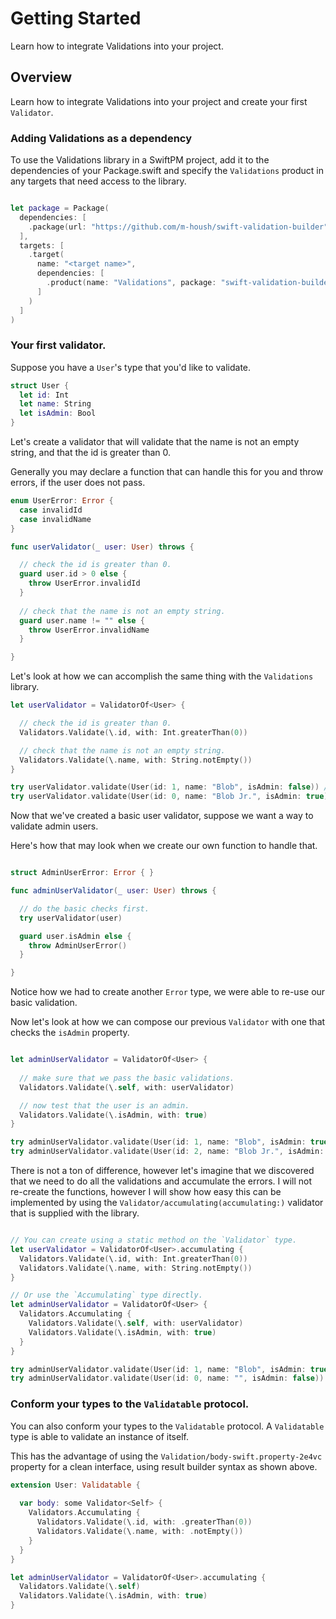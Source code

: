 #  Getting Started

Learn how to integrate Validations into your project.

## Overview

Learn how to integrate Validations into your project and create your first `Validator`.

### Adding Validations as a dependency

To use the Validations library in a SwiftPM project, add it to the dependencies of your Package.swift
and specify the `Validations` product in any targets that need access to the library.

```swift

let package = Package(
  dependencies: [
    .package(url: "https://github.com/m-housh/swift-validation-builder", from: "0.2.0")
  ],
  targets: [
    .target(
      name: "<target name>",
      dependencies: [
        .product(name: "Validations", package: "swift-validation-builder")
      ]
    )
  ]
)
```

### Your first validator.

Suppose you have a `User`'s type that you'd like to validate.

```swift
struct User { 
  let id: Int
  let name: String
  let isAdmin: Bool
}
```

Let's create a validator that will validate that the name is not an empty string,
and that the id is greater than 0.

Generally you may declare a function that can handle this for you and throw errors,
if the user does not pass.

```swift
enum UserError: Error { 
  case invalidId
  case invalidName
}

func userValidator(_ user: User) throws { 

  // check the id is greater than 0.
  guard user.id > 0 else { 
    throw UserError.invalidId
  }
 
  // check that the name is not an empty string.
  guard user.name != "" else { 
    throw UserError.invalidName
  }

}
```

Let's look at how we can accomplish the same thing with the `Validations` library.


```swift
let userValidator = ValidatorOf<User> { 

  // check the id is greater than 0.
  Validators.Validate(\.id, with: Int.greaterThan(0))

  // check that the name is not an empty string.
  Validators.Validate(\.name, with: String.notEmpty())
}

try userValidator.validate(User(id: 1, name: "Blob", isAdmin: false)) // success
try userValidator.validate(User(id: 0, name: "Blob Jr.", isAdmin: true)) // fails

```

Now that we've created a basic user validator, suppose we want a way to validate admin
users.

Here's how that may look when we create our own function to handle that.

```swift

struct AdminUserError: Error { }

func adminUserValidator(_ user: User) throws { 

  // do the basic checks first.
  try userValidator(user)

  guard user.isAdmin else {   
    throw AdminUserError()
  }

}
```

Notice how we had to create another `Error` type, we were able to re-use our basic validation.

Now let's look at how we can compose our previous `Validator` with one that checks the `isAdmin`
property.

```swift

let adminUserValidator = ValidatorOf<User> {
  
  // make sure that we pass the basic validations.
  Validators.Validate(\.self, with: userValidator)

  // now test that the user is an admin.
  Validators.Validate(\.isAdmin, with: true)
}

try adminUserValidator.validate(User(id: 1, name: "Blob", isAdmin: true)) // success
try adminUserValidator.validate(User(id: 2, name: "Blob Jr.", isAdmin: false)) // fails

```

There is not a ton of difference, however let's imagine that we discovered that we
need to do all the validations and accumulate the errors.  I will not re-create the functions,
however I will show how easy this can be implemented by using the ``Validator/accumulating(accumulating:)`` 
validator that is supplied with the library.

```swift

// You can create using a static method on the `Validator` type.
let userValidator = ValidatorOf<User>.accumulating { 
  Validators.Validate(\.id, with: Int.greaterThan(0))
  Validators.Validate(\.name, with: String.notEmpty())
}

// Or use the `Accumulating` type directly.
let adminUserValidator = ValidatorOf<User> { 
  Validators.Accumulating { 
    Validators.Validate(\.self, with: userValidator)
    Validators.Validate(\.isAdmin, with: true)
  }
}

try adminUserValidator.validate(User(id: 1, name: "Blob", isAdmin: true)) // success
try adminUserValidator.validate(User(id: 0, name: "", isAdmin: false)) // fails with 3 errors accumulated.

```

### Conform your types to the `Validatable` protocol.

You can also conform your types to the ``Validatable`` protocol.  A `Validatable` type is able
to validate an instance of itself.

This has the advantage of using the ``Validation/body-swift.property-2e4vc`` property for a clean
interface, using result builder syntax as shown above.

```swift
extension User: Validatable {
  
  var body: some Validator<Self> { 
    Validators.Accumulating { 
      Validators.Validate(\.id, with: .greaterThan(0))
      Validators.Validate(\.name, with: .notEmpty())
    }
  }
}

let adminUserValidator = ValidatorOf<User>.accumulating { 
  Validators.Validate(\.self)
  Validators.Validate(\.isAdmin, with: true)
}
```
